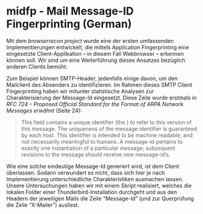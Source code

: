 # midfp - Mail Message-ID Fingerprinting (German)

Mit dem _browserrecon project_ wurde eine der ersten umfassenden Implementierungen entwickelt, die mittels Application Fingerprinting eine eingesetzte Client-Applikation – in diesem Fall Webbrowser – erkennen können soll. Wir sind um eine Weiterführung dieses Ansatzes bezüglich anderen Clients bemüht.

Zum Beispiel können SMTP-Header, jedenfalls einige davon, um den Mailclient des Absenders zu identifizieren. Im Rahmen dieses SMTP Client Fingerprinting haben wir mitunter statistische Analysen zur Charakterisierung der Message-Id eingesetzt. Diese Zeile wurde erstmals in _RFC 724 – Proposed Official Standard for the Format of ARPA Network Messages erwähnt_ (Seite 24):

> This field contains a unique identifier (the <phrase>) to refer to this version of this message. The uniqueness of the message identifier is guaranteed by each host. This identifier is intended to be machine readable, and not necessarily meaningful to humans. A message-id pertains to exactly one instantiation of a particular message; subsequent revisions to the message should receive new message-id’s.

Wie eine solche eindeutige Message-Id generiert wird, ist dem Client überlassen. Sodann verwundert es nicht, dass sich hier je nach Implementierung unterschiedliche Charakteristiken ausmachen lassen. Unsere Untersuchungen haben wir mit einem Skript realisiert, welches die lokalen Folder einer Thunderbird-Installation durchgeht und aus den Headern der jeweiligen Mails die Zeile “Message-Id” (und zur Querprüfung die Zeile “X-Mailer”) ausliest. 
